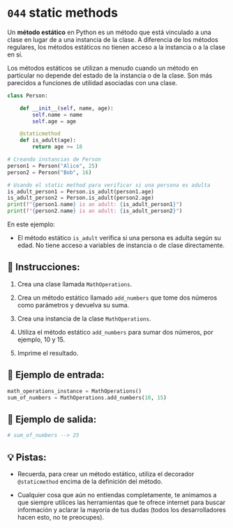 # `044` static methods

Un **método estático** en Python es un método que está vinculado a una clase en lugar de a una instancia de la clase. A diferencia de los métodos regulares, los métodos estáticos no tienen acceso a la instancia o a la clase en sí.

Los métodos estáticos se utilizan a menudo cuando un método en particular no depende del estado de la instancia o de la clase. Son más parecidos a funciones de utilidad asociadas con una clase.

```py
class Person:

    def __init__(self, name, age):
        self.name = name
        self.age = age

    @staticmethod
    def is_adult(age):
        return age >= 18

# Creando instancias de Person
person1 = Person("Alice", 25)
person2 = Person("Bob", 16)

# Usando el static method para verificar si una persona es adulta
is_adult_person1 = Person.is_adult(person1.age)
is_adult_person2 = Person.is_adult(person2.age)
print(f"{person1.name} is an adult: {is_adult_person1}")
print(f"{person2.name} is an adult: {is_adult_person2}")
```

En este ejemplo:

+ El método estático `is_adult` verifica si una persona es adulta según su edad. No tiene acceso a variables de instancia o de clase directamente.

## 📝 Instrucciones:

1. Crea una clase llamada `MathOperations`.

2. Crea un método estático llamado `add_numbers` que tome dos números como parámetros y devuelva su suma.

3. Crea una instancia de la clase `MathOperations`.

4. Utiliza el método estático `add_numbers` para sumar dos números, por ejemplo, 10 y 15.

5. Imprime el resultado.

## 📎 Ejemplo de entrada:

```py
math_operations_instance = MathOperations()
sum_of_numbers = MathOperations.add_numbers(10, 15)
```

## 📎 Ejemplo de salida:

```py
# sum_of_numbers --> 25
```

## 💡 Pistas:

+ Recuerda, para crear un método estático, utiliza el decorador `@staticmethod` encima de la definición del método.

+ Cualquier cosa que aún no entiendas completamente, te animamos a que siempre utilices las herramientas que te ofrece internet para buscar información y aclarar la mayoría de tus dudas (todos los desarrolladores hacen esto, no te preocupes).
